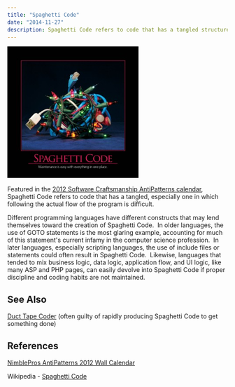 ```yaml
---
title: "Spaghetti Code"
date: "2014-11-27"
description: Spaghetti Code refers to code that has a tangled structure, especially one in which following the actual flow of the program is difficult.
---
```


![SpaghettiCode](images/SpaghettiCode-300x300.jpg)

Featured in the [2012 Software Craftsmanship AntiPatterns calendar](http://nimblepros.com/products/software-craftsmanship-2012-calendar.aspx), Spaghetti Code refers to code that has a tangled, especially one in which following the actual flow of the program is difficult.

Different programming languages have different constructs that may lend themselves toward the creation of Spaghetti Code.  In older languages, the use of GOTO statements is the most glaring example, accounting for much of this statement's current infamy in the computer science profession.  In later languages, especially scripting languages, the use of include files or statements could often result in Spaghetti Code.  Likewise, languages that tended to mix business logic, data logic, application flow, and UI logic, like many ASP and PHP pages, can easily devolve into Spaghetti Code if proper discipline and coding habits are not maintained.

## See Also

[Duct Tape Coder](http://deviq.com/duct-tape-coder) (often guilty of rapidly producing Spaghetti Code to get something done)

## References

[NimblePros AntiPatterns 2012 Wall Calendar](http://nimblepros.com/products/software-craftsmanship-2012-calendar.aspx)

Wikipedia - [Spaghetti Code](http://en.wikipedia.org/wiki/Spaghetti_code)
